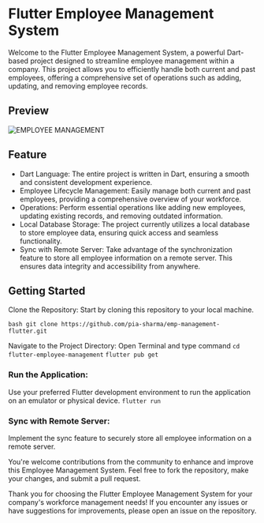 # Flutter Employee Management System
Welcome to the Flutter Employee Management System, a powerful Dart-based project designed to streamline employee management within a company. This project allows you to efficiently handle both current and past employees, offering a comprehensive set of operations such as adding, updating, and removing employee records.

## Preview
![EMPLOYEE MANAGEMENT](https://github.com/pia-sharma/emp-management-flutter/assets/130853965/c3aba392-5fa5-48c5-8fb9-e8a030eb495b)


## Feature
- Dart Language: The entire project is written in Dart, ensuring a smooth and consistent development experience.
- Employee Lifecycle Management: Easily manage both current and past employees, providing a comprehensive overview of your workforce.
- Operations: Perform essential operations like adding new employees, updating existing records, and removing outdated information.
- Local Database Storage: The project currently utilizes a local database to store employee data, ensuring quick access and seamless functionality.
- Sync with Remote Server: Take advantage of the synchronization feature to store all employee information on a remote server. This ensures data integrity and accessibility from anywhere.


## Getting Started

Clone the Repository: Start by cloning this repository to your local machine.

```bash git clone https://github.com/pia-sharma/emp-management-flutter.git```

Navigate to the Project Directory: 
Open Terminal and type command
`cd flutter-employee-management`
```flutter pub get```

### Run the Application: 
Use your preferred Flutter development environment to run the application on an emulator or physical device. 
```flutter run```

### Sync with Remote Server:
Implement the sync feature to securely store all employee information on a remote server.

You're welcome contributions from the community to enhance and improve this Employee Management System. Feel free to fork the repository, make your changes, and submit a pull request.

Thank you for choosing the Flutter Employee Management System for your company's workforce management needs! If you encounter any issues or have suggestions for improvements, please open an issue on the repository.
